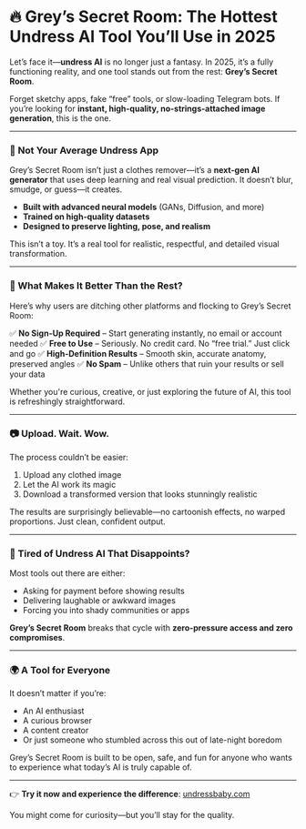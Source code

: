 # 🔥 Grey’s Secret Room: The Hottest Undress AI Tool You’ll Use in 2025

Let’s face it—**undress AI** is no longer just a fantasy. In 2025, it’s a fully functioning reality, and one tool stands out from the rest: **Grey’s Secret Room**.

Forget sketchy apps, fake “free” tools, or slow-loading Telegram bots. If you’re looking for **instant, high-quality, no-strings-attached image generation**, this is the one.

---

### 🤖 Not Your Average Undress App

Grey’s Secret Room isn’t just a clothes remover—it’s a **next-gen AI generator** that uses deep learning and real visual prediction. It doesn’t blur, smudge, or guess—it creates.

* **Built with advanced neural models** (GANs, Diffusion, and more)
* **Trained on high-quality datasets**
* **Designed to preserve lighting, pose, and realism**

This isn’t a toy. It’s a real tool for realistic, respectful, and detailed visual transformation.

---

### 🧊 What Makes It Better Than the Rest?

Here’s why users are ditching other platforms and flocking to Grey’s Secret Room:

✅ **No Sign-Up Required** – Start generating instantly, no email or account needed
✅ **Free to Use** – Seriously. No credit card. No “free trial.” Just click and go
✅ **High-Definition Results** – Smooth skin, accurate anatomy, preserved angles
✅ **No Spam** – Unlike others that ruin your results or sell your data

Whether you're curious, creative, or just exploring the future of AI, this tool is refreshingly straightforward.

---

### 📷 Upload. Wait. Wow.

The process couldn’t be easier:

1. Upload any clothed image
2. Let the AI work its magic
3. Download a transformed version that looks stunningly realistic

The results are surprisingly believable—no cartoonish effects, no warped proportions. Just clean, confident output.

---

### 🛑 Tired of Undress AI That Disappoints?

Most tools out there are either:

* Asking for payment before showing results
* Delivering laughable or awkward images
* Forcing you into shady communities or apps

**Grey’s Secret Room** breaks that cycle with **zero-pressure access and zero compromises**.

---

### 🌍 A Tool for Everyone

It doesn’t matter if you’re:

* An AI enthusiast
* A curious browser
* A content creator
* Or just someone who stumbled across this out of late-night boredom

Grey’s Secret Room is built to be open, safe, and fun for anyone who wants to experience what today’s AI is truly capable of.

---

👉 **Try it now and experience the difference**: [undressbaby.com](https://undressbaby.com)

You might come for curiosity—but you’ll stay for the quality.


